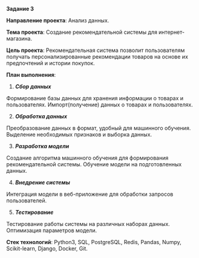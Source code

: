 **Задание 3**

**Направление проекта**: Анализ данных.

**Тема проекта**: Создание рекомендательной системы для интернет-магазина.

**Цель проекта**: Рекомендательная система позволит пользователям получать персонализированные рекомендации товаров на основе их предпочтений и истории покупок.

**План выполнения**:

1) ***Сбор данных***

Формирование базы данных для хранения информации о товарах и пользователях.
Импорт(получение) данных о товарах и пользователях.

2) ***Обработка данных***

Преобразование данных в формат, удобный для машинного обучения.
Выделение необходимых признаков и выборка данных.

3) ***Разработка модели***

Создание алгоритма машинного обучения для формирования рекомендательной системы.
Обучение модели на подготовленных данных.

4) ***Внедрение системы***

Интеграция модели в веб-приложение для обработки запросов пользователей.

5) ***Тестирование***

Тестирование работы системы на различных наборах данных.
Оптимизация параметров модели.

**Стек технологий**: Python3, SQL, PostgreSQL, Redis, Pandas, Numpy, Scikit-learn, Django, Docker, Git.

